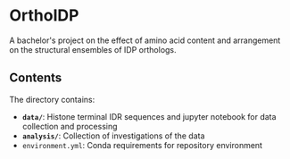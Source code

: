 # OrthoIDP
A bachelor's project on the effect of amino acid content and arrangement on the structural ensembles of IDP orthologs.

## Contents
The directory contains:
- **`data/`**: Histone terminal IDR sequences and jupyter notebook for data collection and processing
- **`analysis/`**: Collection of investigations of the data
- `environment.yml`: Conda requirements for repository environment
